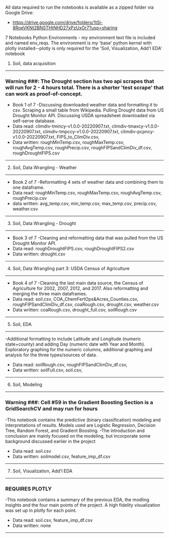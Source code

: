 All data required to run the notebooks is available as a zipped folder via Google Drive:
- https://drive.google.com/drive/folders/1tSi-8RoeVKNt2BNSTHtNHD27xPzUxOr7?usp=sharing


7 Notebooks
Python Environments - my environment text file is included and named env_reqs. The environment is my 'base' python kernel with plotly installed--plotly is only required for the 'Soil, Visualization, Add'l EDA' notebook

1. Soil, data acquisition
---
### Warning ###: The Drought section has two api scrapes that will run for 2 - 4 hours total. There is a shorter 'test scrape' that can work as proof-of-concept.
* Book 1 of 7
-Discussing downloaded weather data and formatting it to csv. Scraping a small table from Wikipedia. Pulling Drought data from US Drought Monitor API. Discussing USDA spreadsheet downloaded via self-serve database. 
* Data read: climdiv-tmincy-v1.0.0-20220907.txt, climdiv-tmaxcy-v1.0.0-20220907.txt, climdiv-tmpccy-v1.0.0-20220907.txt, climdiv-pcpncy-v1.0.0-20220907.txt, FIPS_to_ClimDiv.csv, 
* Data written: roughMinTemp.csv, roughMaxTemp.csv, roughAvgTemp.csv, roughPrecip.csv, roughFIPSandClimDiv_df.csv, roughDroughtFIPS.csv
---

2. Soil, Data Wrangling - Weather
---
* Book 2 of 7
-Reformatting 4 sets of weather data and combining them to one dataframe. 
* Data read: roughMinTemp.csv, roughMaxTemp.csv, roughAvgTemp.csv, roughPrecip.csv
* data written: avg_temp.csv, min_temp.csv, max_temp.csv, precip.csv, weather.csv
---

3. Soil, Data Wrangling - Drought 
---
* Book 3 of 7
-Cleaning and reformatting data that was pulled from the US Drought Monitor API. 
* Data read: roughDroughtFIPS.csv, roughDroughtFIPS2.csv
* Data written: drought.csv
---

4. Soil, Data Wrangling part 3: USDA Census of Agriculture 
---
* Book 4 of 7
-Cleaning the last main data source, the Census of Agriculture for 2002, 2007, 2012, and 2017. Also reformatting and merging the three main dataframes. 
* Data read: soil.csv, COA_ChemFertOps&Acres_Counties.csv, roughFIPSandClimDiv_df.csv, coaRough.csv, drought.csv, weather.csv
* Data written: coaRough.csv, drought_full.csv, soilRough.csv
---

5. Soil, EDA 
---
-Additional formatting to include Latitude and Longitude (numeric state+county) and adding Day (numeric date with Year and Month). Exploratory graphing for the numeric columns, additional graphing and analysis for the three types/sources of data. 
* Data read: soilRough.csv, roughFIPSandClimDiv_df.csv,
* Data written: soilFull.csv, soil.csv,
----

6. Soil, Modeling 
---
### Warning ###: Cell #59 in the Gradient Boosting Section is a GridSearchCV and may run for hours
-This notebook contains the predictive (binary classification) modeling and interpretations of results. Models used are Logistic Regression, Decision Tree, Random Forest, and Gradient Boosting.
-The introduction and conclusion are mainly focused on the modeling, but incorporate some background discussed earlier in the project 
* Data read: soil.csv
* Data written: soilmodel.csv, feature_imp_df.csv
---

7.  Soil, Visualization, Add'l EDA 
---
### REQUIRES PLOTLY ###
-This notebook contains a summary of the previous EDA, the modling insights and the four main points of the project.
A high fidelity visualization was set up in plotly for each point.
* Data read: soil.csv, feature_imp_df.csv
* Data written: none
---
